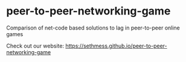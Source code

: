 # peer-to-peer-networking-game
Comparison of net-code based solutions to lag in peer-to-peer online games

Check out our website: https://sethmess.github.io/peer-to-peer-networking-game
